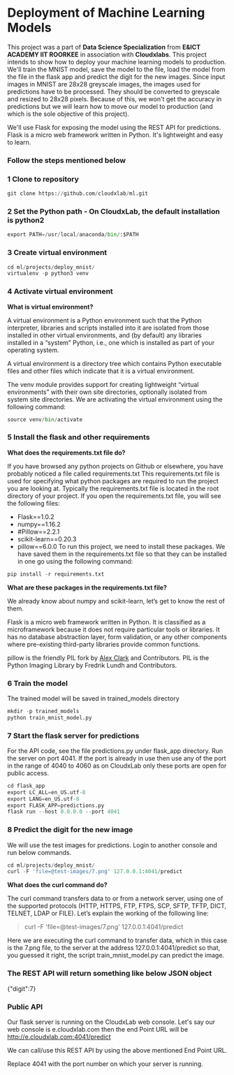 # Deployment of Machine Learning Models
This project was a part of **Data Science Specialization** from **E&ICT ACADEMY IIT ROORKEE** in association with **Cloudxlabs**.
This project intends to show how to deploy your machine learning models to production.
We'll train the MNIST model, save the model to the file, load the model from the file in the flask app and predict the digit for the new images. Since input images in MNIST are 28x28 greyscale images, the images used for predictions have to be processed. They should be converted to greyscale and resized to 28x28 pixels. Because of this, we won't get the accuracy in predictions but we will learn how to move our model to production (and which is the sole objective of this project).

We'll use Flask for exposing the model using the REST API for predictions. Flask is a micro web framework written in Python. It's lightweight and easy to learn.

### Follow the steps mentioned below
### 1 Clone to repository
```python
git clone https://github.com/cloudxlab/ml.git
```

### 2 Set the Python path - On CloudxLab, the default installation is python2
```python
export PATH=/usr/local/anaconda/bin/:$PATH
```

### 3 Create virtual environment
```python
cd ml/projects/deploy_mnist/
virtualenv -p python3 venv
```

### 4 Activate virtual environment
**What is virtual environment?**

A virtual environment is a Python environment such that the Python interpreter, libraries and scripts installed into it are isolated from those installed in other virtual environments, and (by default) any libraries installed in a “system” Python, i.e., one which is installed as part of your operating system.

A virtual environment is a directory tree which contains Python executable files and other files which indicate that it is a virtual environment.

The venv module provides support for creating lightweight “virtual environments” with their own site directories, optionally isolated from system site directories.
We are activating the virtual environment using the following command:
```python
source venv/bin/activate
```

### 5 Install the flask and other requirements
**What does the requirements.txt file do?**

If you have browsed any python projects on Github or elsewhere, you have probably noticed a file called requirements.txt This requirements.txt file is used for specifying what python packages are required to run the project you are looking at. Typically the requirements.txt file is located in the root directory of your project. If you open the requirements.txt file, you will see the following files:

- Flask==1.0.2
- numpy==1.16.2
- #Pillow==2.2.1
- scikit-learn==0.20.3
- pillow==6.0.0
To run this project, we need to install these packages. We have saved them in the requirements.txt file so that they can be installed in one go using the following command:
```python
pip install -r requirements.txt
```

**What are these packages in the requirements.txt file?**

We already know about numpy and scikit-learn, let’s get to know the rest of them.

Flask is a micro web framework written in Python. It is classified as a microframework because it does not require particular tools or libraries. It has no database abstraction layer, form validation, or any other components where pre-existing third-party libraries provide common functions.

pillow is the friendly PIL fork by [Alex Clark](https://github.com/python-pillow/Pillow/graphs/contributors) and Contributors. PIL is the Python Imaging Library by Fredrik Lundh and Contributors.

### 6 Train the model
The trained model will be saved in trained_models directory

```python
mkdir -p trained_models
python train_mnist_model.py
```

### 7 Start the flask server for predictions
For the API code, see the file predictions.py under flask_app directory. Run the server on port 4041. If the port is already in use then use any of the port in the range of 4040 to 4060 as on CloudxLab only these ports are open for public access.

```python
cd flask_app
export LC_ALL=en_US.utf-8
export LANG=en_US.utf-8
export FLASK_APP=predictions.py
flask run --host 0.0.0.0 --port 4041
```

### 8 Predict the digit for the new image
We will use the test images for predictions. Login to another console and run below commands.

```python
cd ml/projects/deploy_mnist/
curl -F 'file=@test-images/7.png' 127.0.0.1:4041/predict
```

**What does the curl command do?**

The curl command transfers data to or from a network server, using one of the supported protocols (HTTP, HTTPS, FTP, FTPS, SCP, SFTP, TFTP, DICT, TELNET, LDAP or FILE). Let’s explain the working of the following line:

> curl -F 'file=@test-images/7.png' 127.0.0.1:4041/predict

Here we are executing the curl command to transfer data, which in this case is the 7.png file, to the server at the address 127.0.0.1:4041/predict so that, you guessed it right, the script train_mnist_model.py can predict the image.

### The REST API will return something like below JSON object

{"digit":7}

### Public API
Our flask server is running on the CloudxLab web console. Let's say our web console is e.cloudxlab.com then the end Point URL will be http://e.cloudxlab.com:4041/predict

We can call/use this REST API by using the above mentioned End Point URL.

Replace 4041 with the port number on which your server is running.
